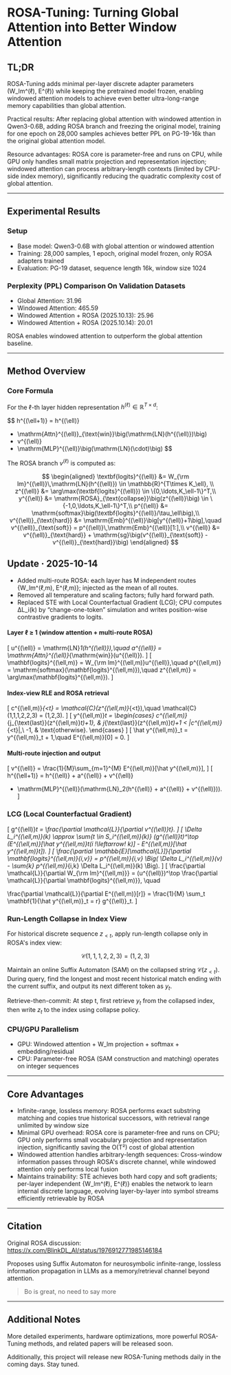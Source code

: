 # ROSA-Tuning: Turning Global Attention into Better Window Attention

## TL;DR

ROSA-Tuning adds minimal per-layer discrete adapter parameters (W_lm^(ℓ), E^(ℓ)) while keeping the pretrained model frozen, enabling windowed attention models to achieve even better ultra-long-range memory capabilities than global attention.

Practical results: After replacing global attention with windowed attention in Qwen3-0.6B, adding ROSA branch and freezing the original model, training for one epoch on 28,000 samples achieves better PPL on PG-19-16k than the original global attention model.

Resource advantages: ROSA core is parameter-free and runs on CPU, while GPU only handles small matrix projection and representation injection; windowed attention can process arbitrary-length contexts (limited by CPU-side index memory), significantly reducing the quadratic complexity cost of global attention.

---

## Experimental Results

### Setup

- Base model: Qwen3-0.6B with global attention or windowed attention
- Training: 28,000 samples, 1 epoch, original model frozen, only ROSA adapters trained
- Evaluation: PG-19 dataset, sequence length 16k, window size 1024

### Perplexity (PPL) Comparison On Validation Datasets

- Global Attention: 31.96
- Windowed Attention: 465.59
- Windowed Attention + ROSA (2025.10.13): 25.96  
- Windowed Attention + ROSA (2025.10.14): 20.01

ROSA enables windowed attention to outperform the global attention baseline.

---

## Method Overview

### Core Formula

For the ℓ-th layer hidden representation $h^{(\ell)} \in \mathbb{R}^{T\times d}$:

$$
h^{(\ell+1)} = h^{(\ell)}
+ \mathrm{Attn}^{(\ell)}_{\text{win}}\big(\mathrm{LN}(h^{(\ell)})\big)
+ v^{(\ell)}
+ \mathrm{MLP}^{(\ell)}\big(\mathrm{LN}(\cdot)\big)
$$

The ROSA branch $v^{(\ell)}$ is computed as:

$$
\begin{aligned}
\textbf{logits}^{(\ell)} &= W_{\rm lm}^{(\ell)}\,\mathrm{LN}(h^{(\ell)}) \in \mathbb{R}^{T\times K_\ell}, \\
z^{(\ell)} &= \arg\max(\textbf{logits}^{(\ell)}) \in \{0,\ldots,K_\ell-1\}^T,\\
y^{(\ell)} &= \mathrm{ROSA}_{\text{collapse}}\big(z^{(\ell)}\big) \in \{-1,0,\ldots,K_\ell-1\}^T,\\
p^{(\ell)} &= \mathrm{softmax}\big(\textbf{logits}^{(\ell)}/\tau_\ell\big),\\
v^{(\ell)}_{\text{hard}} &= \mathrm{Emb}^{(\ell)}\big[y^{(\ell)}+1\big],\quad
v^{(\ell)}_{\text{soft}} = p^{(\ell)}\,\mathrm{Emb}^{(\ell)}[1:],\\
v^{(\ell)} &= v^{(\ell)}_{\text{hard}} + \mathrm{sg}\big(v^{(\ell)}_{\text{soft}} - v^{(\ell)}_{\text{hard}}\big)
\end{aligned}
$$

## Update · 2025-10-14

- Added multi-route ROSA: each layer has M independent routes {W_lm^(ℓ,m), E^(ℓ,m)}; injected as the mean of all routes.   
- Removed all temperature and scaling factors; fully hard forward path.  
- Replaced STE with Local Counterfactual Gradient (LCG); CPU computes ΔL_i(k) by “change-one-token” simulation and writes position-wise contrastive gradients to logits.  


#### Layer ℓ ≥ 1 (window attention + multi-route ROSA)
\[
u^{(\ell)} = \mathrm{LN}_1(h^{(\ell)}),\quad
a^{(\ell)} = \mathrm{Attn}^{(\ell)}_{\mathrm{win}}(u^{(\ell)}).
\]
\[
\mathbf{logits}^{(\ell,m)} = W_{\rm lm}^{(\ell,m)}u^{(\ell)},\quad
p^{(\ell,m)} = \mathrm{softmax}(\mathbf{logits}^{(\ell,m)}),\quad
z^{(\ell,m)} = \arg\max(\mathbf{logits}^{(\ell,m)}).
\]

#### Index-view RLE and ROSA retrieval
\[
c^{(\ell,m)}_{<t} = \mathcal{C}(z^{(\ell,m)}_{<t}),\quad
\mathcal{C}(1,1,1,2,2,3) = (1,2,3).
\]
\[
y^{(\ell,m)}_t =
\begin{cases}
c^{(\ell,m)}_{j_{\text{last}}(z^{(\ell,m)}_t)+1}, & j_{\text{last}}(z^{(\ell,m)}_t)+1 < |c^{(\ell,m)}_{<t}|,\\
-1, & \text{otherwise}.
\end{cases}
\]
\[
\hat y^{(\ell,m)}_t = y^{(\ell,m)}_t + 1,\quad E^{(\ell,m)}[0] = 0.
\]

#### Multi-route injection and output
\[
v^{(\ell)} = \frac{1}{M}\sum_{m=1}^{M} E^{(\ell,m)}[\hat y^{(\ell,m)}],
\]
\[
h^{(\ell+1)} = h^{(\ell)} + a^{(\ell)} + v^{(\ell)}
+ \mathrm{MLP}^{(\ell)}(\mathrm{LN}_2(h^{(\ell)} + a^{(\ell)} + v^{(\ell)})).
\]


### LCG (Local Counterfactual Gradient)

\[
g^{(\ell)}_t = \frac{\partial \mathcal{L}}{\partial v^{(\ell)}_t}.
\]
\[
\Delta L_i^{(\ell,m)}(k) \approx
\sum_{t \in S_i^{(\ell,m)}(k)}
(g^{(\ell)}_t)^\top
(E^{(\ell,m)}[\hat y^{(\ell,m)}_t(i \!\leftarrow\! k)] - E^{(\ell,m)}[\hat y^{(\ell,m)}_t]).
\]
\[
\frac{\partial \mathbb{E}[\mathcal{L}]}{\partial \mathbf{logits}^{(\ell,m)}_{i,v}} =
p^{(\ell,m)}_{i,v}
\Big(
\Delta L_i^{(\ell,m)}(v) -
\sum_{k} p^{(\ell,m)}_{i,k} \Delta L_i^{(\ell,m)}(k)
\Big).
\]
\[
\frac{\partial \mathcal{L}}{\partial W_{\rm lm}^{(\ell,m)}} =
(u^{(\ell)})^\top
\frac{\partial \mathcal{L}}{\partial \mathbf{logits}^{(\ell,m)}},
\quad

\frac{\partial \mathcal{L}}{\partial E^{(\ell,m)}[r]} =
\frac{1}{M} \sum_t \mathbf{1}\{\hat y^{(\ell,m)}_t = r\} g^{(\ell)}_t.
\]

### Run-Length Collapse in Index View

For historical discrete sequence $z_{<t}$, apply run-length collapse only in ROSA's index view:

$$\mathcal{C}(1,1,1,2,2,3) = (1,2,3)$$

Maintain an online Suffix Automaton (SAM) on the collapsed string $\mathcal{C}(z_{<t})$. During query, find the longest and most recent historical match ending with the current suffix, and output its next different token as $y_t$.

Retrieve-then-commit: At step t, first retrieve $y_t$ from the collapsed index, then write $z_t$ to the index using collapse policy.

### CPU/GPU Parallelism

- GPU: Windowed attention + W_lm projection + softmax + embedding/residual
- CPU: Parameter-free ROSA (SAM construction and matching) operates on integer sequences

---

## Core Advantages

- Infinite-range, lossless memory: ROSA performs exact substring matching and copies true historical successors, with retrieval range unlimited by window size
- Minimal GPU overhead: ROSA core is parameter-free and runs on CPU; GPU only performs small vocabulary projection and representation injection, significantly saving the O(T²) cost of global attention
- Windowed attention handles arbitrary-length sequences: Cross-window information passes through ROSA's discrete channel, while windowed attention only performs local fusion
- Maintains trainability: STE achieves both hard copy and soft gradients; per-layer independent {W_lm^(ℓ), E^(ℓ)} enables the network to learn internal discrete language, evolving layer-by-layer into symbol streams efficiently retrievable by ROSA

---

## Citation

Original ROSA discussion: https://x.com/BlinkDL_AI/status/1976912771985146184

Proposes using Suffix Automaton for neurosymbolic infinite-range, lossless information propagation in LLMs as a memory/retrieval channel beyond attention.

> Bo is great, no need to say more

---

## Additional Notes

More detailed experiments, hardware optimizations, more powerful ROSA-Tuning methods, and related papers will be released soon.

Additionally, this project will release new ROSA-Tuning methods daily in the coming days. Stay tuned.




